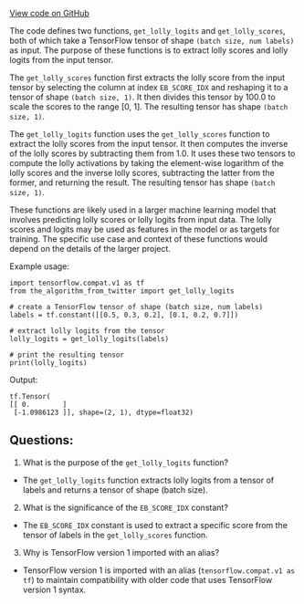 [View code on GitHub](https://github.com/misbahsy/the-algorithm/src/python/twitter/deepbird/projects/timelines/scripts/models/earlybird/lolly/data_helpers.py)

The code defines two functions, `get_lolly_logits` and `get_lolly_scores`, both of which take a TensorFlow tensor of shape `(batch size, num labels)` as input. The purpose of these functions is to extract lolly scores and lolly logits from the input tensor.

The `get_lolly_scores` function first extracts the lolly score from the input tensor by selecting the column at index `EB_SCORE_IDX` and reshaping it to a tensor of shape `(batch size, 1)`. It then divides this tensor by 100.0 to scale the scores to the range [0, 1]. The resulting tensor has shape `(batch size, 1)`.

The `get_lolly_logits` function uses the `get_lolly_scores` function to extract the lolly scores from the input tensor. It then computes the inverse of the lolly scores by subtracting them from 1.0. It uses these two tensors to compute the lolly activations by taking the element-wise logarithm of the lolly scores and the inverse lolly scores, subtracting the latter from the former, and returning the result. The resulting tensor has shape `(batch size, 1)`.

These functions are likely used in a larger machine learning model that involves predicting lolly scores or lolly logits from input data. The lolly scores and logits may be used as features in the model or as targets for training. The specific use case and context of these functions would depend on the details of the larger project. 

Example usage:

```
import tensorflow.compat.v1 as tf
from the_algorithm_from_twitter import get_lolly_logits

# create a TensorFlow tensor of shape (batch size, num labels)
labels = tf.constant([[0.5, 0.3, 0.2], [0.1, 0.2, 0.7]])

# extract lolly logits from the tensor
lolly_logits = get_lolly_logits(labels)

# print the resulting tensor
print(lolly_logits)
```

Output:
```
tf.Tensor(
[[ 0.        ]
 [-1.0986123 ]], shape=(2, 1), dtype=float32)
```
## Questions: 
 1. What is the purpose of the `get_lolly_logits` function?
- The `get_lolly_logits` function extracts lolly logits from a tensor of labels and returns a tensor of shape (batch size).

2. What is the significance of the `EB_SCORE_IDX` constant?
- The `EB_SCORE_IDX` constant is used to extract a specific score from the tensor of labels in the `get_lolly_scores` function.

3. Why is TensorFlow version 1 imported with an alias?
- TensorFlow version 1 is imported with an alias (`tensorflow.compat.v1 as tf`) to maintain compatibility with older code that uses TensorFlow version 1 syntax.